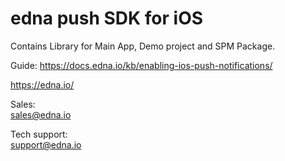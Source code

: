 
# edna push SDK for iOS
Contains Library for Main App, Demo project and SPM Package.

Guide: <https://docs.edna.io/kb/enabling-ios-push-notifications/>

https://edna.io/

Sales:<br>
sales@edna.io

Tech support:<br>
support@edna.io
